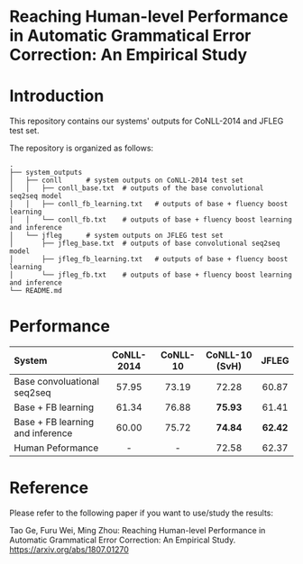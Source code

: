 Reaching Human-level Performance in Automatic Grammatical Error Correction: An Empirical Study
===============================================================================================

# Introduction

This repository contains our systems' outputs for CoNLL-2014 and JFLEG test set.

The repository is organized as follows:

    .
	├── system_outputs
	│	├── conll      # system outputs on CoNLL-2014 test set
	│	│   ├── conll_base.txt	# outputs of the base convolutional seq2seq model
	│	│   ├── conll_fb_learning.txt	# outputs of base + fluency boost learning
	│	│   └── conll_fb.txt	# outputs of base + fluency boost learning and inference
	│	└── jfleg      # system outputs on JFLEG test set
	│	    ├── jfleg_base.txt	# outputs of base convolutional seq2seq model
	│	    ├── jfleg_fb_learning.txt	# outputs of base + fluency boost learning
	│	    └── jfleg_fb.txt	# outputs of base + fluency boost learning and inference
	└── README.md
	
	
# Performance

| System | CoNLL-2014 | CoNLL-10 | CoNLL-10 (SvH) | JFLEG |
| :--- | :---: | :---: | :---: | :---: |
|Base convoluational seq2seq | 57.95 | 73.19 | 72.28 | 60.87 |
|Base + FB learning | 61.34 | 76.88 | **75.93** | 61.41 |
|Base + FB learning and inference | 60.00 | 75.72 | **74.84** | **62.42** |
|Human Peformance|  - | - | 72.58 | 62.37 |

# Reference

Please refer to the following paper if you want to use/study the results:

Tao Ge, Furu Wei, Ming Zhou: Reaching Human-level Performance in Automatic Grammatical Error Correction: An Empirical Study. https://arxiv.org/abs/1807.01270